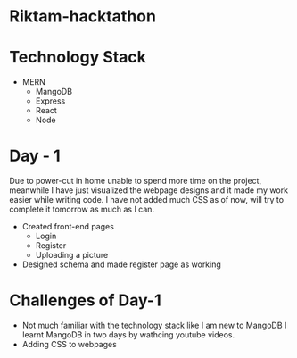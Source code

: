 # Riktam-hacktathon

# Technology Stack
- MERN 
  - MangoDB
  - Express
  - React
  - Node

# Day - 1 
Due to power-cut in home unable to spend more time on the project, meanwhile I have just visualized the webpage designs and it made my work easier while writing code. I have not added much CSS as of now, will try to complete it tomorrow as much as I can. 
- Created front-end pages
  - Login
  - Register
  - Uploading a picture 
- Designed schema and made register page as working

# Challenges of Day-1 
- Not much familiar with the technology stack like I am new to MangoDB I learnt MangoDB in two days by wathcing youtube videos. 
- Adding CSS to webpages 
